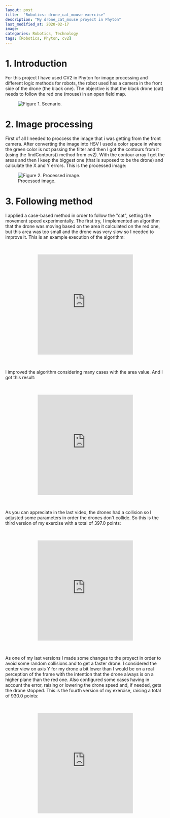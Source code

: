 ```yaml
---
layout: post
title:  "Robotics: drone_cat_mouse exercise"
description: "My drone_cat_mouse proyect in Phyton"
last_modified_at: 2020-02-17
image:
categories: Robotics, Technology
tags: [Robotics, Phyton, cv2]
---
```


# 1. Introduction

For this project I have used CV2 in Phyton for image processing and different logic methods for robots, the robot used has a camera in the front side of the drone (the black one). The objective is that the black drone (cat) needs to follow the red one (mouse) in an open field map.

<figure class="align-center">
  <img src="{{ '/assets/images/blog/drone_scenario.png' | absolute_url }}" alt="Figure 1. Scenario.">
</figure>

# 2. Image processing

First of all I needed to proccess the image that i was getting from the front camera. After converting the image into HSV I used a color space in where the green color is not passing the filter and then I got the contours from it (using the findContours() method from cv2). With the contour array I get the areas and then I keep the biggest one (that is suposed to be the drone) and calculate the X and Y errors. This is the processed image:

<figure class="align-center">
  <img src="{{ '/assets/images/blog/img_processed.png' | absolute_url }}" alt="Figure 2. Processed image.">
  <figcaption>Processed image.</figcaption>
</figure>

# 3. Following method

I applied a case-based method in order to follow the "cat", setting the movement speed experimentally. The first try, I implemented an algorithm that the drone was moving based on the area it calculated on the red one, but this area was too small and the drone was very slow so I needed to improve it. This is an example execution of the algorithm:

<pre>
<div align="center">
<div class="”video-responsive”">
<iframe width="auto" height="315" src="https://www.youtube.com/embed/ObeuCfV-d3k" frameborder="0" allow="accelerometer; autoplay; encrypted-media; gyroscope; picture-in-picture" allowfullscreen></iframe>
</div>
</div>
</pre>

I improved the algorithm considering many cases with the area value. And I got this result:

<pre>
<div align="center">
<div class="”video-responsive”">
<iframe width="auto" height="315" src="https://www.youtube.com/embed/ccqvlLJKluw" frameborder="0" allow="accelerometer; autoplay; encrypted-media; gyroscope; picture-in-picture" allowfullscreen></iframe>
</div>
</div>
</pre>

As you can appreciate in the last video, the drones had a collision so I adjusted some parameters in order the drones don't collide. So this is the third version of my exercise with a total of 397.0 points:

<pre>
<div align="center">
<div class="”video-responsive”">
<iframe width="auto" height="315" src="https://www.youtube.com/embed/VjX5CmVBcm8" frameborder="0" allow="accelerometer; autoplay; encrypted-media; gyroscope; picture-in-picture" allowfullscreen></iframe>
</div>
</div>
</pre>

As one of my last versions I made some changes to the proyect in order to avoid some random collisions and to get a faster drone. I considered the center view on axis Y for my drone a bit lower than I would be on a real perception of the frame with the intention that the drone always is on a higher plane than the red one. Also configured some cases having in account the error, raising or lowering the drone speed and, if needed, gets the drone stopped. This is the fourth version of my exercise, raising a total of 930.0 points:

<pre>
<div align="center">
<div class="”video-responsive”">
<iframe width="auto" height="315" src="https://www.youtube.com/embed/uH4eV2Cbsx4" frameborder="0" allow="accelerometer; autoplay; encrypted-media; gyroscope; picture-in-picture" allowfullscreen></iframe>
</div>
</div>
</pre>
